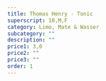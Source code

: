 ```yaml
---
title: Thomas Henry - Tonic
superscript: 10,M,F
category: Limo, Mate & Wasser
subcategory: ""
description: ""
price1: 3,0
price2: ""
price3: ""
order: 1
---
```

